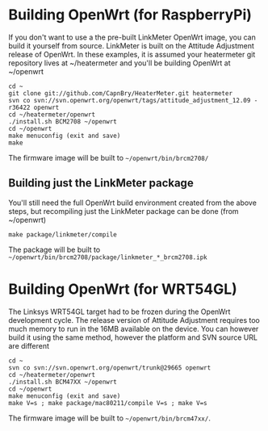 # Building OpenWrt (for RaspberryPi)
If you don't want to use a the pre-built LinkMeter OpenWrt image, you can build it yourself from source.  LinkMeter is built on the Attitude Adjustment release of OpenWrt.  In these examples, it is assumed your heatermeter git repository lives at ~/heatermeter and you'll be building OpenWrt at ~/openwrt

    cd ~
    git clone git://github.com/CapnBry/HeaterMeter.git heatermeter
    svn co svn://svn.openwrt.org/openwrt/tags/attitude_adjustment_12.09 -r36422 openwrt
    cd ~/heatermeter/openwrt
    ./install.sh BCM2708 ~/openwrt
    cd ~/openwrt
    make menuconfig (exit and save)
    make

The firmware image will be built to `~/openwrt/bin/brcm2708/`

## Building just the LinkMeter package
You'll still need the full OpenWrt build environment created from the above steps, but recompiling just the LinkMeter package can be done (from ~/openwrt)

    make package/linkmeter/compile

The package will be built to `~/openwrt/bin/brcm2708/package/linkmeter_*_brcm2708.ipk`

# Building OpenWrt (for WRT54GL)
The Linksys WRT54GL target had to be frozen during the OpenWrt development cycle. The release version of Attitude Adjustment requires too much memory to run in the 16MB available on the device. You can however build  it using the same method, however the platform and SVN source URL are different

    cd ~
    svn co svn://svn.openwrt.org/openwrt/trunk@29665 openwrt
    cd ~/heatermeter/openwrt
    ./install.sh BCM47XX ~/openwrt
    cd ~/openwrt
    make menuconfig (exit and save)
    make V=s ; make package/mac80211/compile V=s ; make V=s

The firmware image will be built to `~/openwrt/bin/brcm47xx/`.
